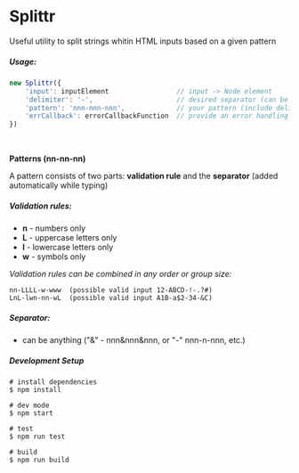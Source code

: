 # Splittr

Useful utility to split strings whitin HTML inputs based on a given pattern

##### Usage:

```javascript
new Splittr({
    'input': inputElement                 // input -> Node element
    'delimiter': '-',                     // desired separator (can be anything)
    'pattern': 'nnn-nnn-nnn',             // your pattern (include delimiter as well)
    'errCallback': errorCallbackFunction  // provide an error handling function
})
```

<br>

**Patterns (nn-nn-nn)**

A pattern consists of two parts: **validation rule** and the **separator** (added automatically while typing)

##### Validation rules:
* **n** - numbers only
* **L** - uppercase letters only
* **l** - lowercase letters only
* **w** - symbols only

*Validation rules can be combined in any order or group size:*

	nn-LLLL-w-www  (possible valid input 12-ABCD-!-.?#)
	LnL-lwn-nn-wL  (possible valid input A1B-a$2-34-&C)

##### Separator:
* can be anything ("&" - nnn&nnn&nnn, or "-" nnn-n-nnn, etc.)


##### Development Setup

```
# install dependencies
$ npm install

# dev mode
$ npm start

# test
$ npm run test

# build
$ npm run build
```
